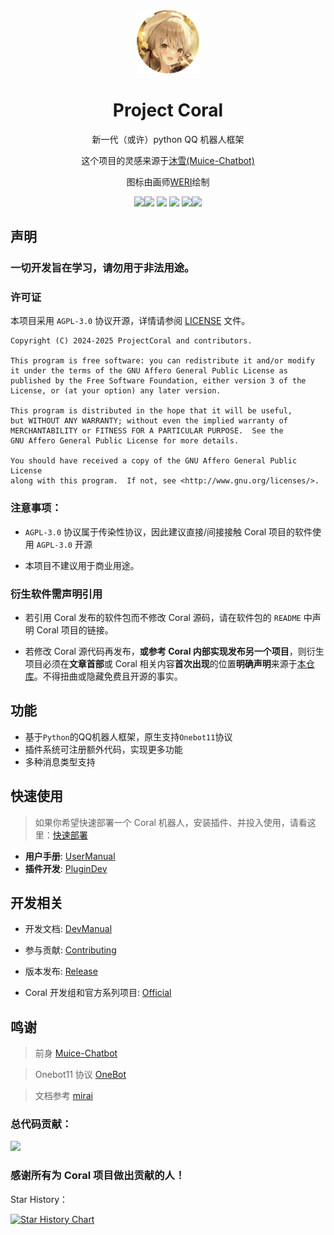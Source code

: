 <div align="center">
    <div>
        <img src="./docs/coral.png" alt="logo" style="width: 20%; height: auto;">
    </div>
<h1>Project Coral</h1>

新一代（或许）python QQ 机器人框架

这个项目的灵感来源于<a href = "https://github.com/Moemu/Muice-Chatbot">沐雪(Muice-Chatbot)</a>

图标由画师<a href = "https://www.pixiv.net/users/20728711">WERI</a>绘制

![](https://shields.io/github/stars/ProjectCoral/Coral.svg)![](https://img.shields.io/github/forks/ProjectCoral/Coral.svg) ![](https://img.shields.io/github/tag/ProjectCoral/Coral.svg) ![](https://img.shields.io/github/release/ProjectCoral/Coral.svg) ![](https://img.shields.io/github/issues/ProjectCoral/Coral.svg)![](https://img.shields.io/badge/Python-3.10-blue)

</div>


## 声明

### 一切开发旨在学习，请勿用于非法用途。

### 许可证

本项目采用 `AGPL-3.0` 协议开源，详情请参阅 [LICENSE](https://github.com/ProjectCoral/Coral/blob/main/LICENSE) 文件。

    Copyright (C) 2024-2025 ProjectCoral and contributors.

    This program is free software: you can redistribute it and/or modify
    it under the terms of the GNU Affero General Public License as
    published by the Free Software Foundation, either version 3 of the
    License, or (at your option) any later version.

    This program is distributed in the hope that it will be useful,
    but WITHOUT ANY WARRANTY; without even the implied warranty of
    MERCHANTABILITY or FITNESS FOR A PARTICULAR PURPOSE.  See the
    GNU Affero General Public License for more details.

    You should have received a copy of the GNU Affero General Public License
    along with this program.  If not, see <http://www.gnu.org/licenses/>.

### 注意事项：

- `AGPL-3.0` 协议属于传染性协议，因此建议直接/间接接触 Coral 项目的软件使用 `AGPL-3.0` 开源

- 本项目不建议用于商业用途。

### 衍生软件需声明引用

- 若引用 Coral 发布的软件包而不修改 Coral 源码，请在软件包的 `README` 中声明 Coral 项目的链接。

- 若修改 Coral 源代码再发布，**或参考 Coral 内部实现发布另一个项目**，则衍生项目必须在**文章首部**或 Coral 相关内容**首次出现**的位置**明确声明**来源于[本仓库](https://github.com/ProjectCoral/Coral)。不得扭曲或隐藏免费且开源的事实。

## 功能

* 基于`Python`的QQ机器人框架，原生支持`Onebot11`协议
* 插件系统可注册额外代码，实现更多功能
* 多种消息类型支持

## 快速使用

> 如果你希望快速部署一个 Coral 机器人，安装插件、并投入使用，请看这里：[快速部署](docs/QuickStart.md)
- **用户手册**: [UserManual](docs/UserManual.md)
- **插件开发**: [PluginDev](docs/PluginDev.md)

## 开发相关

- 开发文档: [DevManual](docs/DevManual.md)
- 参与贡献: [Contributing](docs/CONTRIBUTING.md)
- 版本发布: [Release](https://github.com/ProjectCoral/Coral/releases)

- Coral 开发组和官方系列项目: [Official](https://github.com/ProjectCoral)

## 鸣谢

> 前身 [Muice-Chatbot](https://github.com/Moemu/Muice-Chatbot)

> Onebot11 协议 [OneBot](https://github.com/howmanybots/onebot)

> 文档参考 [mirai](https://github.com/mamoe/mirai)

### 总代码贡献：

<a href="https://github.com/ProjectCoral/Coral/contributors">
    <img src="https://contrib.rocks/image?repo=ProjectCoral/Coral" />
</a>

### 感谢所有为 Coral 项目做出贡献的人！

Star History：

[![Star History Chart](https://api.star-history.com/svg?repos=ProjectCoral/Coral&type=Date)](https://star-history.com/#ProjectCoral/Coral&Date)
